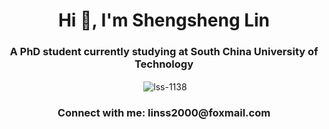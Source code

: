 <h1 align="center">Hi 👋, I'm Shengsheng Lin</h1>
<h3 align="center">A PhD student currently studying at South China University of Technology</h3>




<p align="center">&nbsp;<img align="center" src="https://github-readme-stats.vercel.app/api?username=lss-1138&show_icons=true&locale=en" alt="lss-1138" /></p>


<h3 align="center">Connect with me:  linss2000@foxmail.com</h3>
